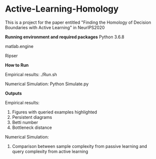 # Active-Learning-Homology
This is a project for the paper entitled "Finding the Homology of Decision Boundaries with Active Learning" in NeurIPS2020

**Running environment and required packages**
Python 3.6.8

matlab.engine

Ripser

**How to Run**

Empirical results: ./Run.sh

Numerical Simulation: Python Simulate.py

**Outputs**

Empirical results:
1. Figures with queried examples highlighted
2. Persistent diagrams
3. Betti number
4. Bottleneck distance

Numerical Simulation:
1. Comparison between sample complexity from passive learning and query complexity from active learning
